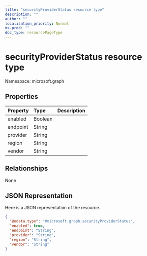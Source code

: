 ```yaml
---
title: "securityProviderStatus resource type"
description: ""
author: ""
localization_priority: Normal
ms.prod: ""
doc_type: resourcePageType
---
```


# securityProviderStatus resource type


Namespace: microsoft.graph



## Properties
|Property|Type|Description|
|:---|:---|:---|
|enabled|Boolean||
|endpoint|String||
|provider|String||
|region|String||
|vendor|String||

## Relationships
None

## JSON Representation
Here is a JSON representation of the resource.
<!-- {
  "blockType": "resource",
  "@odata.type": "microsoft.graph.securityProviderStatus"
}
-->
``` json
{
  "@odata.type": "#microsoft.graph.securityProviderStatus",
  "enabled": true,
  "endpoint": "String",
  "provider": "String",
  "region": "String",
  "vendor": "String"
}
```

